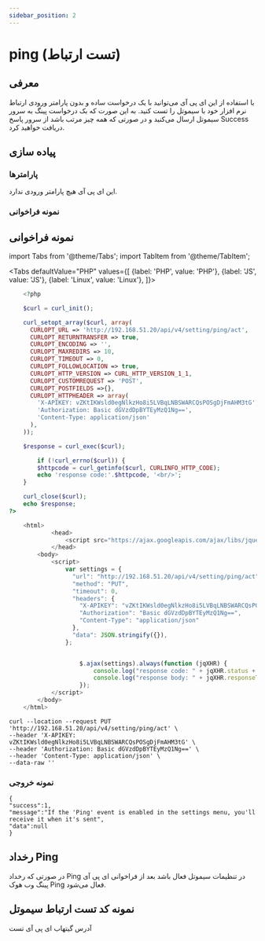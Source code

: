 ```yaml
---
sidebar_position: 2
---
```

# ping (تست ارتباط)

## معرفی
با استفاده از این ای پی آی می‌توانید با یک درخواست ساده و بدون پارامتر ورودی ارتباط نرم افزار خود با سیموتل را تست کنید. 
به این صورت که بک درخواست پینگ به سرور سیموتل ارسال می‌کنید و در صورتی که همه چیز مرتب باشد از سرور پاسخ Success  دریافت خواهید کرد.

## پیاده سازی
### پارامترها
این ای پی آی هیچ پارامتر ورودی ندارد.
### نمونه فراخوانی
## نمونه فراخوانی

import Tabs from '@theme/Tabs';
import TabItem from '@theme/TabItem';

<Tabs
    defaultValue="PHP"
    values={[
        {label: 'PHP', value: 'PHP'},
        {label: 'JS', value: 'JS'},
		{label: 'Linux', value: 'Linux'},
    ]}>
<TabItem value="PHP">

```php
	<?php

	$curl = curl_init();

	curl_setopt_array($curl, array(
	  CURLOPT_URL => 'http://192.168.51.20/api/v4/setting/ping/act',
	  CURLOPT_RETURNTRANSFER => true,
	  CURLOPT_ENCODING => '',
	  CURLOPT_MAXREDIRS => 10,
	  CURLOPT_TIMEOUT => 0,
	  CURLOPT_FOLLOWLOCATION => true,
	  CURLOPT_HTTP_VERSION => CURL_HTTP_VERSION_1_1,
	  CURLOPT_CUSTOMREQUEST => 'POST',
	  CURLOPT_POSTFIELDS =>{},
	  CURLOPT_HTTPHEADER => array(
		'X-APIKEY: vZKtIKWsld0egNlkzHo8i5LVBqLNBSWARCQsPOSgDjFmAHM3tG',
		'Authorization: Basic dGVzdDpBYTEyMzQ1Ng==',
		'Content-Type: application/json'
	  ),
	));

	$response = curl_exec($curl);

		if (!curl_errno($curl)) {
		$httpcode = curl_getinfo($curl, CURLINFO_HTTP_CODE);
		echo 'response code:'.$httpcode, '<br/>';
	}

	curl_close($curl);
	echo $response;
?>
```

</TabItem>
<TabItem value="JS">

```js	
	<html>
			<head>
				<script src="https://ajax.googleapis.com/ajax/libs/jquery/3.5.1/jquery.min.js"></script>
			</head>
		<body>
			<script>
				var settings = {
				  "url": "http://192.168.51.20/api/v4/setting/ping/act",
				  "method": "PUT",
				  "timeout": 0,
				  "headers": {
					"X-APIKEY": "vZKtIKWsld0egNlkzHo8i5LVBqLNBSWARCQsPOSgDjFmAHM3tG",
					"Authorization": "Basic dGVzdDpBYTEyMzQ1Ng==",
					"Content-Type": "application/json"
				  },
				  "data": JSON.stringify({}),
				};


					$.ajax(settings).always(function (jqXHR) {
						console.log("response code: " + jqXHR.status + " " + jqXHR.statusText);
						console.log("response body: " + jqXHR.responseText);
					});
			</script>
		</body>
	</html>
```

</TabItem>
<TabItem value="Linux">

	curl --location --request PUT 'http://192.168.51.20/api/v4/setting/ping/act' \
	--header 'X-APIKEY: vZKtIKWsld0egNlkzHo8i5LVBqLNBSWARCQsPOSgDjFmAHM3tG' \
	--header 'Authorization: Basic dGVzdDpBYTEyMzQ1Ng==' \
	--header 'Content-Type: application/json' \
	--data-raw ''

</TabItem>
</Tabs>

### نمونه خروجی
```shell
{
"success":1,
"message":"If the 'Ping' event is enabled in the settings menu, you'll receive it when it's sent",
"data":null
}
```

## رخداد Ping
در صورتی که رخداد Ping در تنظیمات سیموتل فعال باشد بعد از فراخوانی ای پی آی پینگ وب هوک Ping فعال می‌شود.

## نمونه کد تست ارتباط سیموتل
آدرس گیتهاب ای پی آی تست

